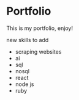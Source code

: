 # Portfolio
 This is my portfolio, enjoy!

new skills to add

- scraping websites
- ai
- sql
- nosql
- react
- node js
- ruby
